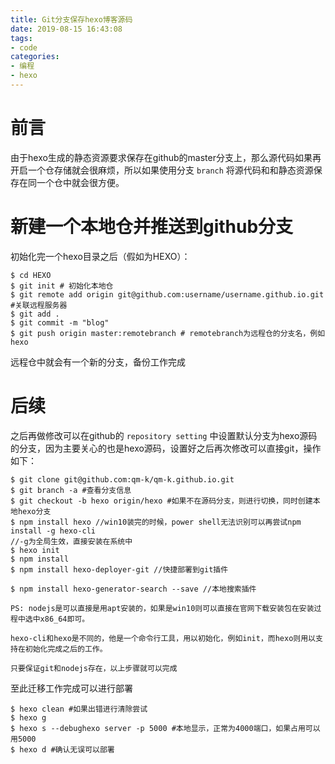 ```yaml
---
title: Git分支保存hexo博客源码
date: 2019-08-15 16:43:08
tags:
- code
categories:
- 编程
- hexo
---
```

# 前言
由于hexo生成的静态资源要求保存在github的master分支上，那么源代码如果再开启一个仓存储就会很麻烦，所以如果使用分支 `branch` 将源代码和和静态资源保存在同一个仓中就会很方便。
<!--more-->
# 新建一个本地仓并推送到github分支
初始化完一个hexo目录之后（假如为HEXO）：  
```
$ cd HEXO
$ git init # 初始化本地仓
$ git remote add origin git@github.com:username/username.github.io.git	#关联远程服务器
$ git add .
$ git commit -m "blog"
$ git push origin master:remotebranch # remotebranch为远程仓的分支名，例如hexo
```
远程仓中就会有一个新的分支，备份工作完成  
# 后续
之后再做修改可以在github的 `repository setting` 中设置默认分支为hexo源码的分支，因为主要关心的也是hexo源码，设置好之后再次修改可以直接git，操作如下：
```
$ git clone git@github.com:qm-k/qm-k.github.io.git
$ git branch -a #查看分支信息
$ git checkout -b hexo origin/hexo #如果不在源码分支，则进行切换，同时创建本地hexo分支
$ npm install hexo //win10装完的时候，power shell无法识别可以再尝试npm install -g hexo-cli  
//-g为全局生效，直接安装在系统中
$ hexo init 
$ npm install
$ npm install hexo-deployer-git //快捷部署到git插件

$ npm install hexo-generator-search --save //本地搜索插件
```
    PS: nodejs是可以直接是用apt安装的，如果是win10则可以直接在官网下载安装包在安装过程中选中x86_64即可。

    hexo-cli和hexo是不同的，他是一个命令行工具，用以初始化，例如init，而hexo则用以支持在初始化完成之后的工作。

    只要保证git和nodejs存在，以上步骤就可以完成
至此迁移工作完成可以进行部署
```
$ hexo clean #如果出错进行清除尝试
$ hexo g
$ hexo s --debughexo server -p 5000 #本地显示，正常为4000端口，如果占用可以用5000
$ hexo d #确认无误可以部署
```